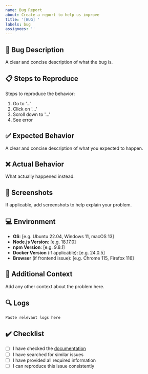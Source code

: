 ```yaml
---
name: Bug Report
about: Create a report to help us improve
title: '[BUG] '
labels: bug
assignees: ''
---
```


## 🐛 Bug Description
A clear and concise description of what the bug is.

## 📋 Steps to Reproduce
Steps to reproduce the behavior:
1. Go to '...'
2. Click on '...'
3. Scroll down to '...'
4. See error

## ✅ Expected Behavior
A clear and concise description of what you expected to happen.

## ❌ Actual Behavior
What actually happened instead.

## 📸 Screenshots
If applicable, add screenshots to help explain your problem.

## 💻 Environment
- **OS**: [e.g. Ubuntu 22.04, Windows 11, macOS 13]
- **Node.js Version**: [e.g. 18.17.0]
- **npm Version**: [e.g. 9.8.1]
- **Docker Version** (if applicable): [e.g. 24.0.5]
- **Browser** (if frontend issue): [e.g. Chrome 115, Firefox 116]

## 📝 Additional Context
Add any other context about the problem here.

## 🔍 Logs
```
Paste relevant logs here
```

## ✔️ Checklist
- [ ] I have checked the [documentation](../docs/README.md)
- [ ] I have searched for similar issues
- [ ] I have provided all required information
- [ ] I can reproduce this issue consistently
